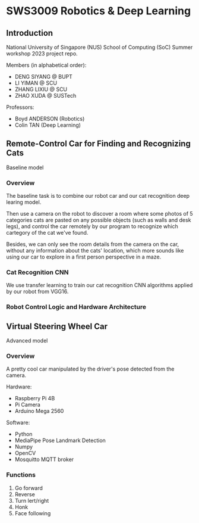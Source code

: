 # SWS3009 Robotics & Deep Learning

## Introduction

National University of Singapore (NUS) School of Computing (SoC) Summer workshop 2023 project repo.

Members (in alphabetical order):

- DENG SIYANG @ BUPT
- LI YIMAN @ SCU
- ZHANG LIXIU @ SCU
- ZHAO XUDA @ SUSTech

Professors:

- Boyd ANDERSON (Robotics)
- Colin TAN (Deep Learning)

## Remote-Control Car for Finding and Recognizing Cats

Baseline model

### Overview

The baseline task is to combine our robot car and our cat recognition deep learing model.

Then use a camera on the robot to discover a room where some photos of 5 categories cats are pasted on any possible objects (such as walls and desk legs), and control the car remotely by our program to recognize which cartegory of the cat we've found.

Besides, we can only see the room details from the camera on the car, without any information about the cats' location, which more sounds like using our car to explore in a first person perspective in a maze.

### Cat Recognition CNN

We use transfer learning to train our cat recognition CNN algorithms applied by our robot from VGG16.

### Robot Control Logic and Hardware Architecture



## Virtual Steering Wheel Car

Advanced model

### Overview

A pretty cool car manipulated by the driver's pose detected from the camera.

Hardware:

- Raspberry Pi 4B
- Pi Camera
- Arduino Mega 2560

Software:

- Python
- MediaPipe Pose Landmark Detection
- Numpy
- OpenCV
- Mosquitto MQTT broker

### Functions

1. Go forward
2. Reverse
3. Turn lert/right
4. Honk
5. Face following
